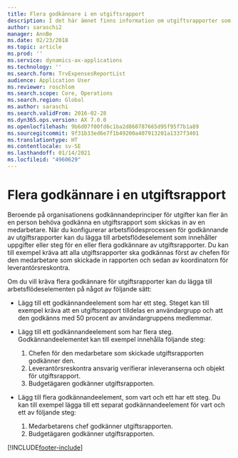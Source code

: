 ```yaml
---
title: Flera godkännare i en utgiftsrapport
description: I det här ämnet finns information om utgiftsrapporter som kräver godkännande av flera personer.
author: saraschi2
manager: AnnBe
ms.date: 02/23/2018
ms.topic: article
ms.prod: ''
ms.service: dynamics-ax-applications
ms.technology: ''
ms.search.form: TrvExpensesReportList
audience: Application User
ms.reviewer: roschlom
ms.search.scope: Core, Operations
ms.search.region: Global
ms.author: saraschi
ms.search.validFrom: 2016-02-28
ms.dyn365.ops.version: AX 7.0.0
ms.openlocfilehash: 9b6d07f00fd6c1ba2d860787665d95f95f7b1a89
ms.sourcegitcommit: 9f31b33ed6e7f1b49200a407913201a1337f3401
ms.translationtype: HT
ms.contentlocale: sv-SE
ms.lasthandoff: 01/14/2021
ms.locfileid: "4960629"
---
```

# <a name="multiple-approvers-on-an-expense-report"></a>Flera godkännare i en utgiftsrapport

Beroende på organisationens godkännandeprinciper för utgifter kan fler än en person behöva godkänna en utgiftsrapport som skickas in av en medarbetare. När du konfigurerar arbetsflödesprocessen för godkännande av utgiftsrapporter kan du lägga till arbetsflödeselement som innehåller uppgifter eller steg för en eller flera godkännare av utgiftsrapporter. Du kan till exempel kräva att alla utgiftsrapporter ska godkännas först av chefen för den medarbetare som skickade in rapporten och sedan av koordinatorn för leverantörsreskontra.

Om du vill kräva flera godkännare för utgiftsrapporter kan du lägga till arbetsflödeselementen på något av följande sätt:

- Lägg till ett godkännandeelement som har ett steg. Steget kan till exempel kräva att en utgiftsrapport tilldelas en användargrupp och att den godkänns med 50 procent av användargruppens medlemmar.
- Lägg till ett godkännandeelement som har flera steg. Godkännandeelementet kan till exempel innehålla följande steg:

    1. Chefen för den medarbetare som skickade utgiftsrapporten godkänner den.
    2. Leverantörsreskontra ansvarig verifierar inleveranserna och objekt för utgiftsrapport.
    3. Budgetägaren godkänner utgiftsrapporten.

- Lägg till flera godkännandeelement, som vart och ett har ett steg. Du kan till exempel lägga till ett separat godkännandeelement för vart och ett av följande steg:

    1. Medarbetarens chef godkänner utgiftsrapporten.
    2. Budgetägaren godkänner utgiftsrapporten.


[!INCLUDE[footer-include](../includes/footer-banner.md)]